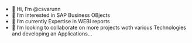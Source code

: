 - 👋 Hi, I’m @csvarunn
- 👀 I’m interested in SAP Business OBjects
- 🌱 I’m currently Expertise in WEBI reports
- 💞️ I’m looking to collaborate on more projects woth various Technologies and developing an Applications...
<!---
csvarunn/csvarunn is a ✨ special ✨ repository because its `README.md` (this file) appears on your GitHub profile.
You can click the Preview link to take a look at your changes.
--->
